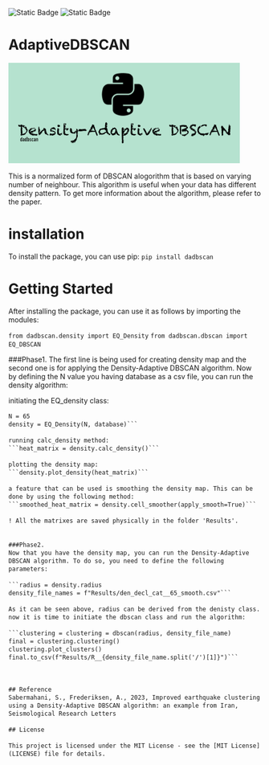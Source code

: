![Static Badge](https://img.shields.io/badge/License-MIT-yellow) ![Static Badge](https://img.shields.io/badge/ML-tested-blue)

# AdaptiveDBSCAN
![Logo](https://github.com/Sinamahani/AdaptiveDBSCAN/blob/main/logo.png)

This is a normalized form of DBSCAN alogorithm that is based on varying number of neighbour. This algorithm is useful when your data has different density pattern. To get more information about the algorithm, please refer to the paper.

# installation
To install the package, you can use pip:
```pip install dadbscan```

# Getting Started
After installing the package, you can use it as follows by importing the modules:

```from dadbscan.density import EQ_Density```
```from dadbscan.dbscan import EQ_DBSCAN```

###Phase1.
The first line is being used for creating density map and the second one is for applying the Density-Adaptive DBSCAN algorithm. 
Now by defining the N value you having database as a csv file, you can run the density algorithm:

initiating the EQ_density class:
```
N = 65
density = EQ_Density(N, database)```

running calc_density method:
```heat_matrix = density.calc_density()```

plotting the density map:
```density.plot_density(heat_matrix)```

a feature that can be used is smoothing the density map. This can be done by using the following method:
```smoothed_heat_matrix = density.cell_smoother(apply_smooth=True)```

! All the matrixes are saved physically in the folder 'Results'.


###Phase2.
Now that you have the density map, you can run the Density-Adaptive DBSCAN algorithm. To do so, you need to define the following parameters:

```radius = density.radius
density_file_names = f"Results/den_decl_cat__65_smooth.csv"```

As it can be seen above, radius can be derived from the denisty class.
now it is time to initiate the dbscan class and run the algorithm:

```clustering = clustering = dbscan(radius, density_file_name)
final = clustering.clustering()
clustering.plot_clusters()
final.to_csv(f"Results/R__{density_file_name.split('/')[1]}")```



## Reference
Sabermahani, S., Frederiksen, A., 2023, Improved earthquake clustering using a Density-Adaptive DBSCAN algorithm: an example from Iran, Seismological Research Letters

## License

This project is licensed under the MIT License - see the [MIT License](LICENSE) file for details.
